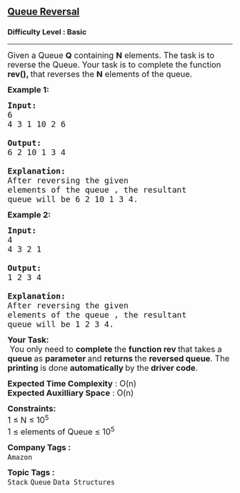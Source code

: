 <h2><a href="https://practice.geeksforgeeks.org/problems/queue-reversal/1?utm_source=gfg&utm_medium=article&utm_campaign=bottom_sticky_on_article">Queue Reversal</a></h2><h3>Difficulty Level : Basic</h3><hr><div class="problems_problem_content__Xm_eO"><p><span style="font-size:18px">Given a Queue <strong>Q</strong> containing <strong>N</strong> elements. The task is to reverse the Queue. Your task is to complete the&nbsp;function <strong>rev(), </strong>that reverses the <strong>N</strong> elements of the queue.</span></p>

<p><span style="font-size:18px"><strong>Example 1:</strong></span></p>

<pre><span style="font-size:18px"><strong>Input:
</strong>6
4 3 1 10 2 6

<strong>Output: 
</strong>6 2 10 1 3 4
<strong>
Explanation: 
</strong>After reversing the given
elements of the queue , the resultant
queue will be&nbsp;6 2 10 1 3 4.</span>
</pre>

<p><span style="font-size:18px"><strong>Example 2:</strong></span></p>

<pre><span style="font-size:18px"><strong>Input:
</strong>4
4 3 2 1&nbsp;

<strong>Output: 
</strong>1 2 3 4
<strong>
Explanation: 
</strong>After reversing the given
elements of the queue , the resultant
queue will be 1 2 3 4.</span></pre>

<p><span style="font-size:18px"><strong>Your Task:</strong><br>
&nbsp;You only need to <strong>complete </strong>the <strong>function rev </strong>that takes a <strong>queue </strong>as <strong>parameter </strong>and <strong>returns </strong>the <strong>reversed queue</strong>. The <strong>printing </strong>is done <strong>automatically </strong>by the<strong> driver code</strong>.</span></p>

<p><span style="font-size:18px"><strong>Expected Time Complexity</strong> : O(n)<br>
<strong>Expected Auxilliary Space</strong> : O(n)</span></p>

<p><span style="font-size:18px"><strong>Constraints:</strong><br>
1 ≤ N ≤ 10<sup>5</sup><br>
1 ≤ elements of Queue ≤ 10<sup>5</sup></span></p>
</div><p><span style=font-size:18px><strong>Company Tags : </strong><br><code>Amazon</code>&nbsp;<br><p><span style=font-size:18px><strong>Topic Tags : </strong><br><code>Stack</code>&nbsp;<code>Queue</code>&nbsp;<code>Data Structures</code>&nbsp;